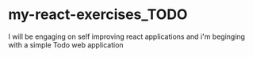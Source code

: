 # my-react-exercises_TODO
I will be engaging on self improving react applications and i'm beginging with a simple Todo web application
